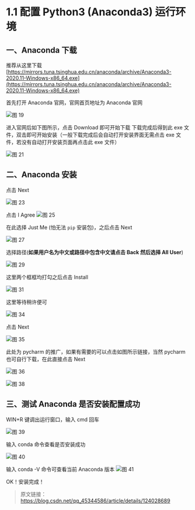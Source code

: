 # 1.1 配置 Python3 (Anaconda3) 运行环境

## 一、Anaconda 下载

推荐从这里下载[https://mirrors.tuna.tsinghua.edu.cn/anaconda/archive/Anaconda3-2020.11-Windows-x86_64.exe](https://mirrors.tuna.tsinghua.edu.cn/anaconda/archive/Anaconda3-2020.11-Windows-x86_64.exe)

首先打开 Anaconda 官网，官网首页地址为
Anaconda 官网

![图 19](<images/1.1%20%E9%85%8D%E7%BD%AE%20Python3%20(Anaconda3)%20%E8%BF%90%E8%A1%8C%E7%8E%AF%E5%A2%83/IMG_20221015-182605784.png>)

进入官网后如下图所示，点击 Download 即可开始下载
下载完成后得到此 exe 文件，双击即可开始安装（一般下载完成后会自动打开安装界面无需点击 exe 文件，若没有自动打开安装页面再点击此 exe 文件）

![图 21](<images/1.1%20%E9%85%8D%E7%BD%AE%20Python3%20(Anaconda3)%20%E8%BF%90%E8%A1%8C%E7%8E%AF%E5%A2%83/IMG_20221015-182628689.png>)

## 二、Anaconda 安装

点击 Next

![图 23](<images/1.1%20%E9%85%8D%E7%BD%AE%20Python3%20(Anaconda3)%20%E8%BF%90%E8%A1%8C%E7%8E%AF%E5%A2%83/IMG_20221015-182638808.png>)

点击 I Agree
![图 25](<images/1.1%20%E9%85%8D%E7%BD%AE%20Python3%20(Anaconda3)%20%E8%BF%90%E8%A1%8C%E7%8E%AF%E5%A2%83/IMG_20221015-182654110.png>)

在此选择 Just Me (怕无法 `pip` 安装包)，之后点击 Next

![图 27](<images/1.1%20%E9%85%8D%E7%BD%AE%20Python3%20(Anaconda3)%20%E8%BF%90%E8%A1%8C%E7%8E%AF%E5%A2%83/IMG_20221015-182753835.png>)

选择路径(**如果用户名为中文或路径中包含中文请点击 Back 然后选择 All User**)

![图 29](<images/1.1%20%E9%85%8D%E7%BD%AE%20Python3%20(Anaconda3)%20%E8%BF%90%E8%A1%8C%E7%8E%AF%E5%A2%83/IMG_20221015-182810695.png>)

这里两个框框均打勾之后点击 Install

![图 31](<images/1.1%20%E9%85%8D%E7%BD%AE%20Python3%20(Anaconda3)%20%E8%BF%90%E8%A1%8C%E7%8E%AF%E5%A2%83/IMG_20221015-182826088.png>)

这里等待稍许便可

![图 34](<images/1.1%20%E9%85%8D%E7%BD%AE%20Python3%20(Anaconda3)%20%E8%BF%90%E8%A1%8C%E7%8E%AF%E5%A2%83/IMG_20221015-182919838.png>)

点击 Next

![图 35](<images/1.1%20%E9%85%8D%E7%BD%AE%20Python3%20(Anaconda3)%20%E8%BF%90%E8%A1%8C%E7%8E%AF%E5%A2%83/IMG_20221015-183016576.png>)

此处为 pycharm 的推广，如果有需要的可以点击如图所示链接，当然 pycharm 也可自行下载，在此直接点击 Next

![图 36](<images/1.1%20%E9%85%8D%E7%BD%AE%20Python3%20(Anaconda3)%20%E8%BF%90%E8%A1%8C%E7%8E%AF%E5%A2%83/IMG_20221015-183025214.png>)

![图 38](<images/1.1%20%E9%85%8D%E7%BD%AE%20Python3%20(Anaconda3)%20%E8%BF%90%E8%A1%8C%E7%8E%AF%E5%A2%83/IMG_20221015-183043900.png>)

## 三、测试 Anaconda 是否安装配置成功

WIN+R 键调出运行窗口，输入 cmd 回车

![图 39](<images/1.1%20%E9%85%8D%E7%BD%AE%20Python3%20(Anaconda3)%20%E8%BF%90%E8%A1%8C%E7%8E%AF%E5%A2%83/IMG_20221015-183056257.png>)

输入 conda 命令查看是否安装成功

![图 40](<images/1.1%20%E9%85%8D%E7%BD%AE%20Python3%20(Anaconda3)%20%E8%BF%90%E8%A1%8C%E7%8E%AF%E5%A2%83/IMG_20221015-183105315.png>)

输入 conda -V 命令可查看当前 Anaconda 版本
![图 41](<images/1.1%20%E9%85%8D%E7%BD%AE%20Python3%20(Anaconda3)%20%E8%BF%90%E8%A1%8C%E7%8E%AF%E5%A2%83/IMG_20221015-183113394.png>)

OK！安装完成！

> 原文链接：https://blog.csdn.net/qq_45344586/article/details/124028689
